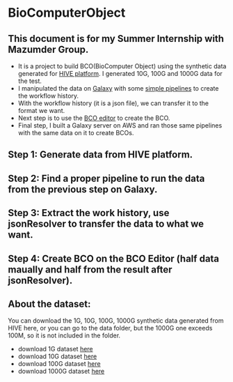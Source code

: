 # BioComputerObject
## This document is for my Summer Internship with Mazumder Group. 
* It is a project to build BCO(BioComputer Object) using the synthetic data generated for [HIVE platform](https://hive.biochemistry.gwu.edu/dna.cgi?cmd=home). I generated 10G, 100G and 1000G data for the test. 
* I manipulated the data on [Galaxy](https://usegalaxy.org) with some [simple pipelines](https://www.melbournebioinformatics.org.au/tutorials/tutorials/variant_calling_galaxy_1/variant_calling_galaxy_1/) to create the workflow history. 
* With the workflow history (it is a json file), we can transfer it to the format we want. 
* Next step is to use the [BCO editor](http://www.biocomputeobject.org/bco_editor/) to create the BCO.
* Final step, I built a Galaxy server on AWS and ran those same pipelines with the same data on it to create BCOs.

## Step 1: Generate data from HIVE platform.

## Step 2: Find a proper pipeline to run the data from the previous step on Galaxy.

## Step 3: Extract the work history, use jsonResolver to transfer the data to what we want.

## Step 4: Create BCO on the BCO Editor (half data maually and half from the result after jsonResolver).

## About the dataset:
You can download the 1G, 10G, 100G, 1000G synthetic data generated from HIVE here, or you can go to the data folder, but the 1000G one exceeds 100M, so it is not included in the folder.
* download 1G dataset [here](https://bco-gwu.s3.amazonaws.com/1G_data.fastq)
* download 10G dataset [here](https://bco-gwu.s3.amazonaws.com/10G_data.fastq)
* download 100G dataset [here](https://bco-gwu.s3.amazonaws.com/100G_data.fastq)
* download 1000G dataset [here](https://bco-gwu.s3.amazonaws.com/1000G_data.fastq)


